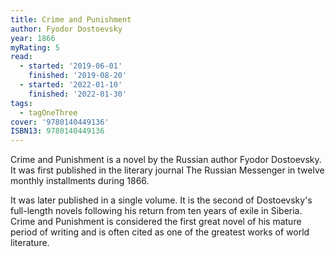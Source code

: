 ```yaml
---
title: Crime and Punishment
author: Fyodor Dostoevsky
year: 1866
myRating: 5
read:
  - started: '2019-06-01'
    finished: '2019-08-20'
  - started: '2022-01-10'
    finished: '2022-01-30'
tags:
  - tagOneThree
cover: '9780140449136'
ISBN13: 9780140449136
---
```


Crime and Punishment is a novel by the Russian author Fyodor Dostoevsky. It was first published in the literary journal The Russian Messenger in twelve monthly installments during 1866.

It was later published in a single volume. It is the second of Dostoevsky's full-length novels following his return from ten years of exile in Siberia. Crime and Punishment is considered the first great novel of his mature period of writing and is often cited as one of the greatest works of world literature.
